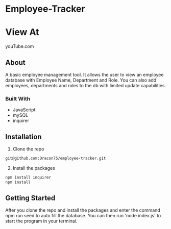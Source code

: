 # Employee-Tracker

# View At
youTube.com

## About 
A basic employee management tool. It allows the user to view an employee database with Employee Name, Department and Role. You can also add employees, departments and roles to the db with limited update capabilities.

### Built With

* JavaScript
* mySQL
* inquirer

## Installation

1. Clone the repo

```sh
git@github.com:Dracon75/employee-tracker.git
```

2. Install the packages

```sh
npm install inquirer
npm install
```

## Getting Started

After you clone the repo and install the packages and enter the command npm run seed to auto fill the database. You can then run 'node index.js' to start the program in your terminal.
